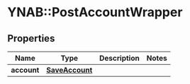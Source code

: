 # YNAB::PostAccountWrapper

## Properties

| Name | Type | Description | Notes |
| ---- | ---- | ----------- | ----- |
| **account** | [**SaveAccount**](SaveAccount.md) |  |  |

